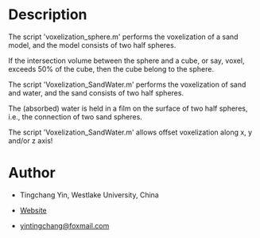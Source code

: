 # Description
The script 'voxelization_sphere.m' performs the voxelization of a sand model, and the model consists of two half spheres.

If the intersection volume between the sphere and a cube, or say, voxel, exceeds 50% of the cube, then the cube belong to the sphere.

The script 'Voxelization_SandWater.m' performs the voxelization of sand and water, and the sand consists of two half spheres.

The (absorbed) water is held in a film on the surface of two half spheres, i.e., the connection of two sand spheres.

The script 'Voxelization_SandWater.m' allows offset voxelization along x, y and/or z axis!

# Author
* Tingchang Yin, Westlake University, China

* [Website](https://qq1012510777.github.io/)

* yintingchang@foxmail.com